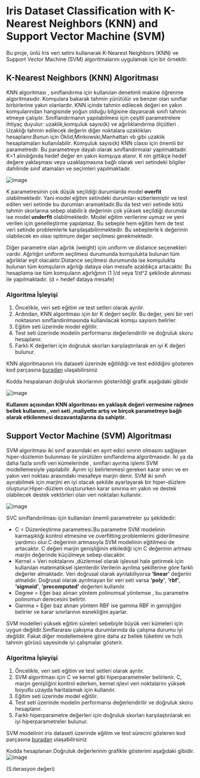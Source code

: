 # Iris Dataset Classification with K-Nearest Neighbors (KNN) and Support Vector Machine (SVM)

Bu proje, ünlü Iris veri setini kullanarak K-Nearest Neighbors (KNN) ve Support Vector Machine (SVM) algoritmalarını uygulamak için bir örnektir.

## K-Nearest Neighbors (KNN) Algoritması

KNN algoritması , sınıflandırma için kullanılan denetimli makine öğrenme algoritmasıdır. Komşulara bakarak tahmin yürütülür ve benzer olan sınıflar birbirlerine yakın olanlardır. KNN içinde tahmin edilecek değeri en yakın komşularından hangisinde yoğun olduğu bilgisine  dayanarak sınıfı tahmin etmeye çalışılır.
Sınıflandırmanın yapılabilmesi için çeşitli parametrelere ihtiyaç duyulur: uzaklık,komşuluk sayısı(k) ve ağırlıklandırma ölçütleri . 
Uzaklığı tahmin edilecek değerin diğer noktalara uzaklıkları hesaplanır.Bunun için Öklid,Minkowski,Manhattan vb gibi uzaklık hesaplamaları kullanılabilir.
Komşuluk sayısı(k) KNN classı için önemli bir parametredir. Bu parametreye dayalı olarak sınıflandırmalar yapılmaktadır. K=1 alındığında hedef değer en yakın komşuya atanır. K nin gittikçe hedef değere yaklaşması veya uzaklaşmasına bağlı olarak veri setindeki bilgiler dahilinde sınıf atamaları ve seçimleri yapılmaktadır. 


![image](https://github.com/zeyn-zeze/Iris_dataset_KNN_SVM_training/assets/116917341/204811b2-a4ae-46de-9653-a6e821104d36)


K parametresinin çok düşük seçildiği durumlarda model **overfit** olabilmektedir. Yani model eğitim setindeki durumları ezberlemiştir ve test edilen veri setinde bu durumları aramaktadır.Bu da test veri setinde kötü tahmin skorlarına sebep olabilir.k değerinin çok yüksek seçildiği durumda ise model **underfit** olabilmektedir. Model eğitim verilerine uymaz ve yeni verilen için genelleştirme yapılamaz. Bu sebeple hem eğitim hem de test veri setinde problemlerle karşılaşabilinmektedir. Bu sebeplerle k değerinin olabilecek en olası optimum değer seçilmesi gerekmektedir.

Diğer parametre olan ağırlık (weight) için uniform ve distance seçenekleri vardır. Ağırlığın uniform seçilmesi durumunda komşulukta bulunan tüm ağırlıklar eşit olacaktır.Distance seçilmesi durumunda ise komşulukta bulunan tüm komşuların ağırlığı dataya olan mesafe azaldıkça artacaktır. Bu hesaplama ise tüm komşuların ağırlığının (1 )/d  veya 1/d^2  şeklinde alınması ile yapılmaktadır. (d = hedef dataya mesafe)


### Algoritma İşleyişi
1. Öncelikle, veri seti eğitim ve test setleri olarak ayrılır.
2. Ardından, KNN algoritması için bir K değeri seçilir. Bu değer, yeni bir veri noktasının sınıflandırılmasında kullanılacak komşu sayısını belirler.
3. Eğitim seti üzerinde model eğitilir.
4. Test seti üzerinde modelin performansı değerlendirilir ve doğruluk skoru hesaplanır.
5. Farklı K değerleri için doğruluk skorları karşılaştırılarak en iyi K değeri bulunur.

KNN algoritmasının iris dataseti üzerinde eğitildiği ve test edildiğini gösteren kod parçasına [buradan](https://github.com/zeyn-zeze/Iris_dataset_KNN_SVM_training/blob/main/iris_knn.py) ulaşabilirsiniz

Kodda hespalanan doğruluk skorlarının gösterildiği grafik aşağıdaki gibidir

![image](https://github.com/zeyn-zeze/Iris_dataset_KNN_SVM_training/assets/116917341/f92ce5cb-d769-459c-976c-75b1ea93475a)

__Kullanım açısından KNN algoritması en yaklaşık değeri vermesine rağmen bellek kullanımı , veri seti ,maliyette artış ve birçok parametreye bağlı olarak etkilenmesi dezavantajlarına da sahiptir.__

## Support Vector Machine (SVM) Algoritması

SVM algoritması iki sınıf arasındaki en ayırt edici sınırın olmasını sağlayan hiper-düzlemin bulunması ile yürütülen sınıflandırma algoritmasıdır.
İki ya da daha fazla sınıflı veri kümelerinde , sınıfları ayırma işlemi SVM modellemesiyle yapılabilir. Ayrım içi belirlenmesi gereken karar sınırı ve en yakın veri noktası arasındaki mesafeye marjin denir. SVM iki sınıfı ayırabilmek için marjini en iyi olacak şekilde ayarlayarak bir hiper-düzlem oluşturur.Hiper-düzlem oluştururken karar sınırına en yakın ve destek olabilecek destek vektörleri olan veri noktaları kullanılır.

![image](https://github.com/zeyn-zeze/Iris_dataset_KNN_SVM_training/assets/116917341/9b2ada03-4a6c-4915-8082-94c6e5bad0d2)

SVC sınıflandırılması için kullanılan önemli parametreler şu şekildedir:
- C = Düzenleştirme parametresi.Bu parametre SVM modelinin karmaşıklığı kontrol etmesine ve overfitting problemlerini giderilmesine yardımcı olur.C değerinin artmasıyla SVM modelinin eğitilmesi de artacaktır. C değeri marjin genişliğinin etkilediği için C değerinin artması marjin değerinde küçülmeye sebep olacaktır.
- Kernel = Veri noktalarını ,düzlemsel olarak işlevsel hale getirmek için kullanılan matematiksel işlemlerdir.Verilerin ayrılma şekillerine göre farklı değerler almaktadır. Veri doğrusal olarak ayrılabiliyorsa __‘linear’__ değerini almalıdır. Doğrusal olarak ayrılmayan bir veri seti varsa __‘poly’__, __‘rbf’__, __‘sigmoid’__, __‘precomputed’__ değerleri kullanılır.
- Degree = Eğer baz alınan yöntem polinomsal yöntemse , bu parametre polinomun derecesini belirtir.
- Gamma = Eğer baz alınan yöntem RBF ise gamma RBF in genişliğini belirler ve karar sınırlarının esnekliğini ayarlar.

SVM modelleri yüksek eğitim süreleri sebebiyle büyük veri kümeleri için uygun değildir.Sınıflararası çakışma durumlarında da çalışma durumu iyi değildir. Fakat diğer modellemelere göre daha az bellek tüketimi ve hızlı tahmin görüsü sayesinde iyi çalışmalar gösterir.

### Algoritma İşleyişi
1. Öncelikle, veri seti eğitim ve test setleri olarak ayrılır.
2. SVM algoritması için C ve kernel gibi hiperparametreler belirlenir. C, marjın genişliğini kontrol ederken, kernel işlevi veri noktalarını yüksek boyutlu uzayda haritalamak için kullanılır.
3. Eğitim seti üzerinde model eğitilir.
4. Test seti üzerinde modelin performansı değerlendirilir ve doğruluk skoru hesaplanır.
5. Farklı hiperparametre değerleri için doğruluk skorları karşılaştırılarak en iyi hiperparametreler bulunur.

SVM modelinin iris dataseti üzerinde eğitim ve test sürecini gösteren kod parçasına [buradan](https://github.com/zeyn-zeze/Iris_dataset_KNN_SVM_training/blob/main/iris_svm.py) ulaşabilirsiniz

Kodda hesaplanan Doğruluk değerlerinin grafikte gösterimi aşağıdaki gibidir.
![image](https://github.com/zeyn-zeze/Iris_dataset_KNN_SVM_training/assets/116917341/9b4f5473-f609-420d-8c98-ebb657be77e8) 

(S:iterasyon değeri)

